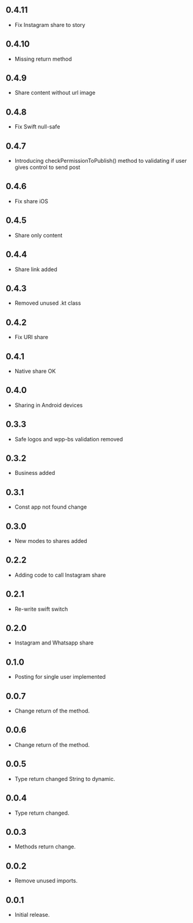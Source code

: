 ## 0.4.11

* Fix Instagram share to story

## 0.4.10

* Missing return method

## 0.4.9

* Share content without url image

## 0.4.8

* Fix Swift null-safe 

## 0.4.7

* Introducing checkPermissionToPublish() method to validating if user gives control to send post

## 0.4.6

* Fix share iOS

## 0.4.5

* Share only content

## 0.4.4

* Share link added

## 0.4.3

* Removed unused .kt class

## 0.4.2

* Fix URI share

## 0.4.1

* Native share OK

## 0.4.0

* Sharing in Android devices

## 0.3.3

* Safe logos and wpp-bs validation removed

## 0.3.2

* Business added

## 0.3.1

* Const app not found change

## 0.3.0

* New modes to shares added

## 0.2.2

* Adding code to call Instagram share

## 0.2.1

* Re-write swift switch

## 0.2.0

* Instagram and Whatsapp share

## 0.1.0

* Posting for single user implemented

## 0.0.7

* Change return of the method.

## 0.0.6

* Change return of the method.

## 0.0.5

* Type return changed String to dynamic.

## 0.0.4

* Type return changed.

## 0.0.3

* Methods return change.

## 0.0.2

* Remove unused imports.

## 0.0.1

* Initial release.
